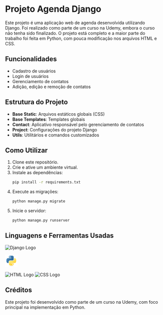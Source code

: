 # Projeto Agenda Django

Este projeto é uma aplicação web de agenda desenvolvida utilizando Django. Foi realizado como parte de um curso na Udemy, embora o curso não tenha sido finalizado. O projeto está completo e a maior parte do trabalho foi feita em Python, com pouca modificação nos arquivos HTML e CSS.

## Funcionalidades

- Cadastro de usuários
- Login de usuários
- Gerenciamento de contatos
- Adição, edição e remoção de contatos

## Estrutura do Projeto

- **Base Static**: Arquivos estáticos globais (CSS)
- **Base Templates**: Templates globais
- **Contact**: Aplicativo responsável pelo gerenciamento de contatos
- **Project**: Configurações do projeto Django
- **Utils**: Utilitários e comandos customizados

## Como Utilizar

1. Clone este repositório.
2. Crie e ative um ambiente virtual.
3. Instale as dependências:
    ```bash
    pip install -r requirements.txt
    ```
4. Execute as migrações:
    ```bash
    python manage.py migrate
    ```
5. Inicie o servidor:
    ```bash
    python manage.py runserver
    ```

## Linguagens e Ferramentas Usadas

<img src="https://img.icons8.com/color/48/000000/django.png" alt="Django Logo" width="50">
<p>
    <p align="left"> <a href="https://www.python.org" target="_blank" rel="noreferrer"> <img src="https://raw.githubusercontent.com/devicons/devicon/master/icons/python/python-original.svg" alt="python" width="40" height="40"/> </a> </p>
    <img src="https://cdn-icons-png.flaticon.com/512/732/732212.png" alt="HTML Logo" width="30">
    <img src="https://cdn-icons-png.flaticon.com/512/732/732190.png" alt="CSS Logo" width="30">
</p>

## Créditos

Este projeto foi desenvolvido como parte de um curso na Udemy, com foco principal na implementação em Python.
